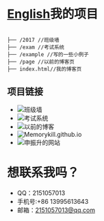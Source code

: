 # [English](https://github.com/Memorykill/Memorykill.github.io/blob/master/guide/readEnglish.md)我的项目
<pre><code>
├── /2017 //班级墙
├── /exam //考试系统
├── /example //写的一些小例子
├── /page //以前的博客页
├── index.html//我的博客页
</pre></code>
## 项目链接
* ![班级墙](http://520you.club/2017)
* ![考试系统](http://520you.club/exam)
* ![以前的博客](http://520you.club/)
* ![Memorykill.github.io](https://memorykill.github.io/)
* ![申振升的网站](https://memorykill.github.io/)
# 想联系我吗？
- QQ：2151057013 
- 手机号:+86 13995613643 
- 邮箱：2151057013@qq.com
